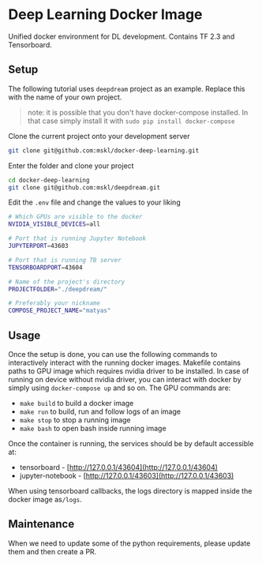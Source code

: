 # Deep Learning Docker Image
Unified docker environment for DL development. Contains TF 2.3 and Tensorboard.

## Setup
The following tutorial uses `deepdream` project as an example. Replace this with the name of your own project.

> note: it is possible that you don't have docker-compose installed. In that case simply install it with `sudo pip install docker-compose`

Clone the current project onto your development server
```bash
git clone git@github.com:mskl/docker-deep-learning.git
```

Enter the folder and clone your project 
```bash
cd docker-deep-learning
git clone git@github.com:mskl/deepdream.git
```

Edit the `.env` file and change the values to your liking
```bash
# Which GPUs are visible to the docker
NVIDIA_VISIBLE_DEVICES=all

# Port that is running Jupyter Notebook
JUPYTERPORT=43603

# Port that is running TB server
TENSORBOARDPORT=43604

# Name of the project's directory
PROJECTFOLDER="./deepdream/"

# Preferably your nickname
COMPOSE_PROJECT_NAME="matyas"
```

## Usage
Once the setup is done, you can use the following commands to interactively interact with the running docker images. Makefile contains paths to GPU image which requires nvidia driver to be installed. In case of running on device without nvidia driver, you can interact with docker by simply using `docker-compose up` and so on. The GPU commands are:

- `make build` to build a docker image
- `make run` to build, run and follow logs of an image
- `make stop` to stop a running image
- `make bash` to open bash inside running image

Once the container is running, the services should be by default accessible at:
- tensorboard - [http://127.0.0.1/43604](http://127.0.0.1/43604)
- jupyter-notebook - [http://127.0.0.1/43603](http://127.0.0.1/43603)

When using tensorboard callbacks, the logs directory is mapped inside the docker image as`/logs`.

## Maintenance
When we need to update some of the python requirements, please update them and then create a PR.

